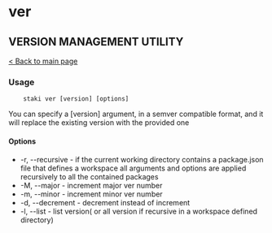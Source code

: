 # ver
## VERSION MANAGEMENT UTILITY
[< Back to main page](../../README.md)

### Usage
```shell
    staki ver [version] [options]
```
You can specify a [version] argument, in a semver compatible format,
and it will replace the existing version with the provided one

#### Options
- -r, --recursive - if the current working directory contains a package.json file that defines a workspace
all arguments and options are applied recursively to all the contained packages
- -M, --major - increment major ver number
- -m, --minor - increment minor ver number
- -d, --decrement - decrement instead of increment
- -l, --list - list version( or all version if recursive in a workspace defined directory)
 